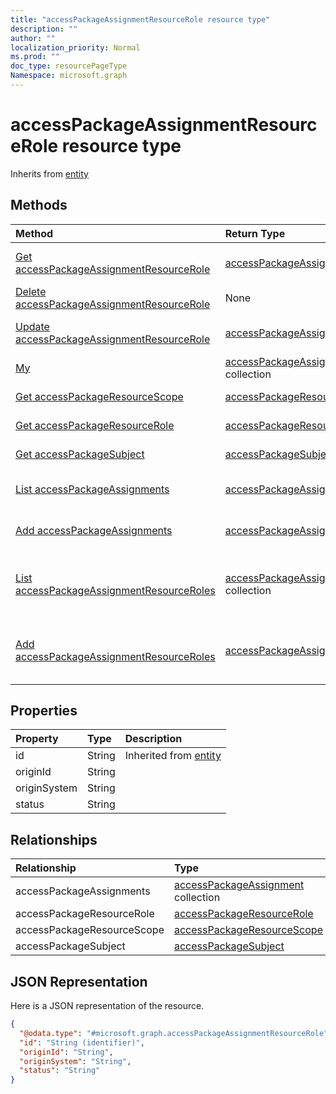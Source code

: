 ```yaml
---
title: "accessPackageAssignmentResourceRole resource type"
description: ""
author: ""
localization_priority: Normal
ms.prod: ""
doc_type: resourcePageType
Namespace: microsoft.graph
---
```



# accessPackageAssignmentResourceRole resource type




Inherits from [entity](../resources/entity.md)

## Methods
|Method|Return Type|Description|
|:---|:---|:---|
|[Get accessPackageAssignmentResourceRole](../api/accesspackageassignmentresourcerole-get.md)|[accessPackageAssignmentResourceRole](../resources/accessPackageAssignmentResourceRole.md)|Read properties and relationships of the [accessPackageAssignmentResourceRole](../resources/accesspackageassignmentresourcerole.md) object.|
|[Delete accessPackageAssignmentResourceRole](../api/accesspackageassignmentresourcerole-delete.md)|None|Deletes a [accessPackageAssignmentResourceRole](../resources/accesspackageassignmentresourcerole.md).|
|[Update accessPackageAssignmentResourceRole](../api/accesspackageassignmentresourcerole-update.md)|[accessPackageAssignmentResourceRole](../resources/accessPackageAssignmentResourceRole.md)|Update the properties of a [accessPackageAssignmentResourceRole](../resources/accesspackageassignmentresourcerole.md) object.|
|[My](../api/accesspackageassignmentresourcerole-my.md)|[accessPackageAssignmentResourceRole](../resources/accessPackageAssignmentResourceRole.md) collection||
|[Get accessPackageResourceScope](../api/accesspackageresourcescope-get.md)|[accessPackageResourceScope](../resources/accessPackageResourceScope.md)|Read properties and relationships of the [accessPackageResourceScope](../resources/accesspackageresourcescope.md) object.|
|[Get accessPackageResourceRole](../api/accesspackageresourcerole-get.md)|[accessPackageResourceRole](../resources/accessPackageResourceRole.md)|Read properties and relationships of the [accessPackageResourceRole](../resources/accesspackageresourcerole.md) object.|
|[Get accessPackageSubject](../api/accesspackagesubject-get.md)|[accessPackageSubject](../resources/accessPackageSubject.md)|Read properties and relationships of the [accessPackageSubject](../resources/accesspackagesubject.md) object.|
|[List accessPackageAssignments](../api/accesspackageassignmentresourcerole-list-accesspackageassignments.md)|[accessPackageAssignment](../resources/accessPackageAssignment.md) collection|Get the accessPackageAssignments from the accessPackageAssignments navigation property.|
|[Add accessPackageAssignments](../api/accesspackageassignmentresourcerole-post-accesspackageassignments.md)|[accessPackageAssignment](../resources/accessPackageAssignment.md)|Add accessPackageAssignments by posting to the accessPackageAssignments collection.|
|[List accessPackageAssignmentResourceRoles](../api/accesspackageassignment-list-accesspackageassignmentresourceroles.md)|[accessPackageAssignmentResourceRole](../resources/accessPackageAssignmentResourceRole.md) collection|Get the accessPackageAssignmentResourceRoles from the accessPackageAssignmentResourceRoles navigation property.|
|[Add accessPackageAssignmentResourceRoles](../api/accesspackageassignment-post-accesspackageassignmentresourceroles.md)|[accessPackageAssignmentResourceRole](../resources/accessPackageAssignmentResourceRole.md)|Add accessPackageAssignmentResourceRoles by posting to the accessPackageAssignmentResourceRoles collection.|

## Properties
|Property|Type|Description|
|:---|:---|:---|
|id|String| Inherited from [entity](../resources/entity.md)|
|originId|String||
|originSystem|String||
|status|String||

## Relationships
|Relationship|Type|Description|
|:---|:---|:---|
|accessPackageAssignments|[accessPackageAssignment](../resources/accessPackageAssignment.md) collection||
|accessPackageResourceRole|[accessPackageResourceRole](../resources/accessPackageResourceRole.md)||
|accessPackageResourceScope|[accessPackageResourceScope](../resources/accessPackageResourceScope.md)||
|accessPackageSubject|[accessPackageSubject](../resources/accessPackageSubject.md)||

## JSON Representation
Here is a JSON representation of the resource.
<!-- {
  "blockType": "resource",
  "keyProperty": "id",
  "@odata.type": "microsoft.graph.accessPackageAssignmentResourceRole",
  "baseType": "microsoft.graph.entity",
  "openType": false
}
-->
``` json
{
  "@odata.type": "#microsoft.graph.accessPackageAssignmentResourceRole",
  "id": "String (identifier)",
  "originId": "String",
  "originSystem": "String",
  "status": "String"
}
```

